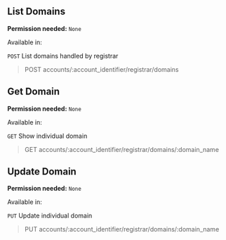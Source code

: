 ## List Domains

**Permission needed:** `None`

Available in:



`POST` List domains handled by registrar

> POST accounts/:account_identifier/registrar/domains


## Get Domain

**Permission needed:** `None`

Available in:



`GET` Show individual domain

> GET accounts/:account_identifier/registrar/domains/:domain_name


## Update Domain

**Permission needed:** `None`

Available in:



`PUT` Update individual domain

> PUT accounts/:account_identifier/registrar/domains/:domain_name
